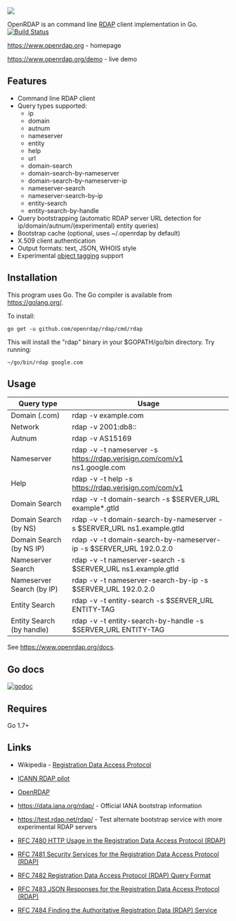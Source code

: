 <img src="https://www.openrdap.org/public/img/logo.png">

OpenRDAP is an command line [RDAP](https://datatracker.ietf.org/wg/weirds/documents/) client implementation in Go.
[![Build Status](https://travis-ci.org/openrdap/rdap.svg?branch=master)](https://travis-ci.org/openrdap/rdap)

https://www.openrdap.org - homepage

https://www.openrdap.org/demo - live demo

## Features
* Command line RDAP client
* Query types supported:
    * ip
    * domain
    * autnum
    * nameserver
    * entity
    * help
    * url
    * domain-search
    * domain-search-by-nameserver
    * domain-search-by-nameserver-ip
    * nameserver-search
    * nameserver-search-by-ip
    * entity-search
    * entity-search-by-handle
* Query bootstrapping (automatic RDAP server URL detection for ip/domain/autnum/(experimental) entity queries)
* Bootstrap cache (optional, uses ~/.openrdap by default)
* X.509 client authentication
* Output formats: text, JSON, WHOIS style
* Experimental [object tagging](https://datatracker.ietf.org/doc/draft-ietf-regext-rdap-object-tag/) support

## Installation

This program uses Go. The Go compiler is available from https://golang.org/.

To install:

    go get -u github.com/openrdap/rdap/cmd/rdap

This will install the "rdap" binary in your $GOPATH/go/bin directory. Try running:

    ~/go/bin/rdap google.com

## Usage

| Query type                | Usage                                                                    |
| ---                       | ---                                                                      |
| Domain (.com)             | rdap -v example.com                                                      |
| Network                   | rdap -v 2001:db8::                                                       |
| Autnum                    | rdap -v AS15169                                                          |
| Nameserver                | rdap -v -t nameserver -s https://rdap.verisign.com/com/v1 ns1.google.com |
| Help                      | rdap -v -t help -s https://rdap.verisign.com/com/v1                      |
| Domain Search             | rdap -v -t domain-search -s $SERVER_URL example*.gtld                    |
| Domain Search (by NS)     | rdap -v -t domain-search-by-nameserver -s $SERVER_URL ns1.example.gtld   |
| Domain Search (by NS IP)  | rdap -v -t domain-search-by-nameserver-ip -s $SERVER_URL 192.0.2.0       |
| Nameserver Search         | rdap -v -t nameserver-search -s $SERVER_URL ns1.example.gtld             |
| Nameserver Search (by IP) | rdap -v -t nameserver-search-by-ip -s $SERVER_URL 192.0.2.0              |
| Entity Search             | rdap -v -t entity-search -s $SERVER_URL ENTITY-TAG                       |
| Entity Search (by handle) | rdap -v -t entity-search-by-handle -s $SERVER_URL ENTITY-TAG             |

See https://www.openrdap.org/docs.

## Go docs
[![godoc](https://godoc.org/github.com/openrdap/rdap?status.png)](https://godoc.org/github.com/openrdap/rdap)

## Requires
Go 1.7+

## Links
- Wikipedia - [Registration Data Access Protocol](https://en.wikipedia.org/wiki/Registration_Data_Access_Protocol)
- [ICANN RDAP pilot](https://www.icann.org/rdap)

- [OpenRDAP](https://www.openrdap.org)

- https://data.iana.org/rdap/ - Official IANA bootstrap information
- https://test.rdap.net/rdap/ - Test alternate bootstrap service with more experimental RDAP servers

- [RFC 7480 HTTP Usage in the Registration Data Access Protocol (RDAP)](https://tools.ietf.org/html/rfc7480)
- [RFC 7481 Security Services for the Registration Data Access Protocol (RDAP)](https://tools.ietf.org/html/rfc7481)
- [RFC 7482 Registration Data Access Protocol (RDAP) Query Format](https://tools.ietf.org/html/rfc7482)
- [RFC 7483 JSON Responses for the Registration Data Access Protocol (RDAP)](https://tools.ietf.org/html/rfc7483)
- [RFC 7484 Finding the Authoritative Registration Data (RDAP) Service](https://tools.ietf.org/html/rfc7484)

